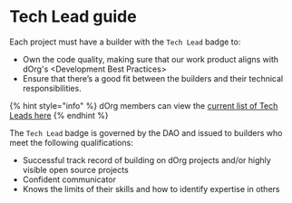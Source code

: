 # Tech Lead guide

Each project must have a builder with the `Tech Lead` badge to:

* Own the code quality, making sure that our work product aligns with dOrg's &lt;Development Best Practices&gt;
* Ensure that there’s a good fit between the builders and their technical responsibilities.

{% hint style="info" %}
dOrg members can view the [current list of Tech Leads here](https://forum.dorg.tech/g/Tech-Lead)
{% endhint %}

The `Tech Lead` badge is governed by the DAO and issued to builders who meet the following qualifications:

* Successful track record of building on dOrg projects and/or highly visible open source projects
* Confident communicator
* Knows the limits of their skills and how to identify expertise in others

